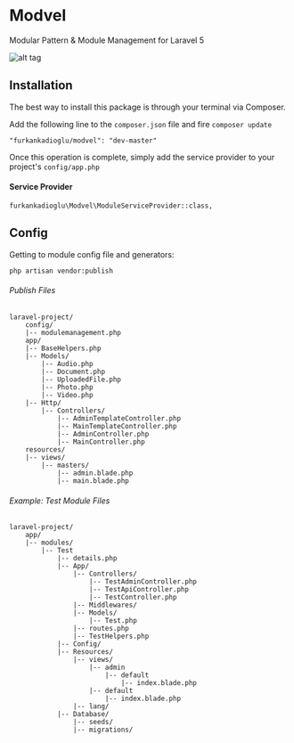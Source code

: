 # Modvel
Modular Pattern &amp; Module Management for Laravel 5

![alt tag](http://1.1m.yt/S1OTMoa.png)

## Installation

The best way to install this package is through your terminal via Composer.

Add the following line to the `composer.json` file and fire `composer update`

```
"furkankadioglu/modvel": "dev-master"
```
Once this operation is complete, simply add the service provider to your project's `config/app.php`

#### Service Provider
```
furkankadioglu\Modvel\ModuleServiceProvider::class,
```

## Config 

Getting to module config file and generators:
```
php artisan vendor:publish
```

###### Publish Files

```
laravel-project/
    config/
    |-- modulemanagement.php
    app/
    |-- BaseHelpers.php
    |-- Models/
        |-- Audio.php
        |-- Document.php
        |-- UploadedFile.php
        |-- Photo.php
        |-- Video.php
    |-- Http/
        |-- Controllers/
            |-- AdminTemplateController.php
            |-- MainTemplateController.php
            |-- AdminController.php
            |-- MainController.php
    resources/
    |-- views/
        |-- masters/
            |-- admin.blade.php
            |-- main.blade.php

```

###### Example: Test Module Files

```
laravel-project/
    app/
    |-- modules/
        |-- Test
            |-- details.php
            |-- App/
                |-- Controllers/
                    |-- TestAdminController.php
                    |-- TestApiController.php
                    |-- TestController.php
                |-- Middlewares/
                |-- Models/
                    |-- Test.php
                |-- routes.php
                |-- TestHelpers.php
            |-- Config/
            |-- Resources/
                |-- views/
                    |-- admin
                        |-- default
                            |-- index.blade.php
                    |-- default
                        |-- index.blade.php
                |-- lang/
            |-- Database/
                |-- seeds/
                |-- migrations/

```
